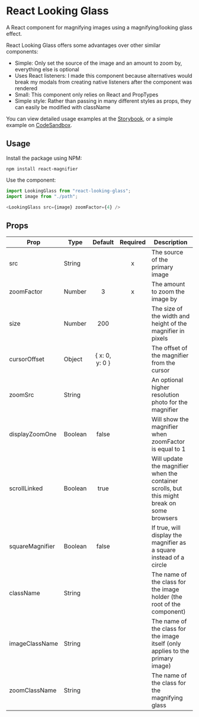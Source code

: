 # React Looking Glass

A React component for magnifying images using a magnifying/looking glass effect.

React Looking Glass offers some advantages over other similar components:
* Simple: Only set the source of the image and an amount to zoom by, everything else is optional
* Uses React listeners: I made this component because alternatives would break my modals from creating native listeners after the component was rendered
* Small: This component only relies on React and PropTypes
* Simple style: Rather than passing in many different styles as props, they can easily be modified with className

You can view detailed usage examples at the [Storybook](https://joshmcfarlin.me/react-looking-glass/), or a simple example on [CodeSandbox](https://codesandbox.io/s/jvv3qx79w3).

## Usage
Install the package using NPM:
```
npm install react-magnifier
```

Use the component:
```javascript
import LookingGlass from "react-looking-glass";
import image from "./path";

<LookingGlass src={image} zoomFactor={4} />
```

## Props
| Prop           | Type    | Default        | Required | Description                                                                                 |
|----------------|---------|:--------------:|:--------:|---------------------------------------------------------------------------------------------|
| src            | String  |                |     x    | The source of the primary image                                                             |
| zoomFactor     | Number  |        3       |     x    | The amount to zoom the image by                                                             |
| size           | Number  |       200      |          | The size of the width and height of the magnifier in pixels                                 |
| cursorOffset   | Object  | { x: 0, y: 0 } |          | The offset of the magnifier from the cursor                                                 |
| zoomSrc        | String  |                |          | An optional higher resolution photo for the magnifier                                       |
| displayZoomOne | Boolean |      false     |          | Will show the magnifier when zoomFactor is equal to 1                                       |
| scrollLinked   | Boolean |      true      |          | Will update the magnifier when the container scrolls, but this might break on some browsers |
| squareMagnifier| Boolean |      false     |          | If true, will display the magnifier as a square instead of a circle                         |
| className      | String  |                |          | The name of the class for the image holder (the root of the component)                      |
| imageClassName | String  |                |          | The name of the class for the image itself (only applies to the primary image)              |
| zoomClassName  | String  |                |          | The name of the class for the magnifying glass                                              |
